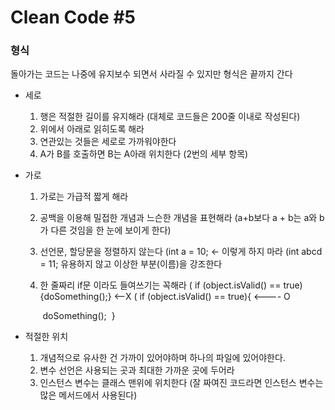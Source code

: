 # Clean Code #5

### 형식

돌아가는 코드는 나중에 유지보수 되면서 사라질 수 있지만 형식은 끝까지 간다

- 세로

  1. 행은 적절한 길이를 유지해라 (대체로 코드들은 200줄 이내로 작성된다)
  2. 위에서 아래로 읽히도록 해라
  3. 연관있는 것들은 세로로 가까워야한다
  4. A가 B를 호출하면 B는 A아래 위치한다 (2번의 세부 항목)

- 가로

  1. 가로는 가급적 짧게 해라

  2. 공백을 이용해 밀접한 개념과 느슨한 개념을 표현해라 (a+b보다 a + b는 a와 b가 다른 것임을 한 눈에 보이게 한다)

  3. 선언문, 할당문을 정렬하지 않는다 (int a        =   10;        <- 이렇게 하지 마라
                                                             (int abcd  =   11;            유용하지 않고 이상한 부분(이름)을 강조한다

  4. 한 줄짜리 if문 이라도 들여쓰기는 꼭해라 ( if (object.isValid() == true) {doSomething();}   <--X
                                                                       ( if (object.isValid() == true){       <---- O

     ​                                                                   		doSomething(); 
     ​                                                                     } 

- 적절한 위치

  1. 개념적으로 유사한 건 가까이 있어야하며 하나의 파일에 있어야한다.
  2. 변수 선언은 사용되는 곳과 최대한 가까운 곳에 두어라
  3. 인스턴스 변수는 클래스 맨위에 위치한다 (잘 짜여진 코드라면 인스턴스 변수는 많은 메서드에서 사용된다)
